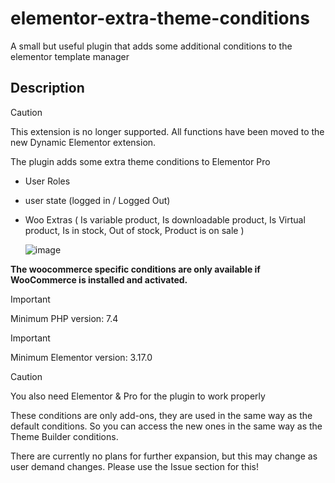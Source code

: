 # elementor-extra-theme-conditions
A small but useful plugin that adds some additional conditions to the elementor template manager

## Description

> [!CAUTION]
> This extension is no longer supported. All functions have been moved to the new Dynamic Elementor extension.

The plugin adds some extra theme conditions to Elementor Pro

* User Roles
* user state (logged in / Logged Out)
* Woo Extras ( Is variable product, Is downloadable product, Is Virtual product, Is in stock, Out of stock, Product is on sale )

  ![image](https://github.com/Lonsdale201/elementor-extra-theme-conditions/assets/23199033/0ed2c49d-2698-4bd3-a2ac-0ceb45981da8)


**The woocommerce specific conditions are only available if WooCommerce is installed and activated.**

> [!IMPORTANT]
> Minimum PHP version: 7.4

> [!IMPORTANT]
> Minimum Elementor version: 3.17.0

> [!CAUTION]
> You also need Elementor & Pro for the plugin to work properly

These conditions are only add-ons, they are used in the same way as the default conditions. So you can access the new ones in the same way as the Theme Builder conditions.

There are currently no plans for further expansion, but this may change as user demand changes. Please use the Issue section for this!
